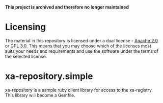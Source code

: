 **This project is archived and therefore no longer maintained**

# Licensing

The material in this repository is licensed under a dual license -
[Apache 2.0](./LICENSE.AL) or [GPL 3.0](./LICENSE.GPL). This means
that you may choose which of the licenses most suits your needs and
requirements and use the software under the terms of the selected
license.


xa-repository.simple
====================

xa-repository is a sample ruby client library for access to the xa-registry.
This library will become a Gemfile.

